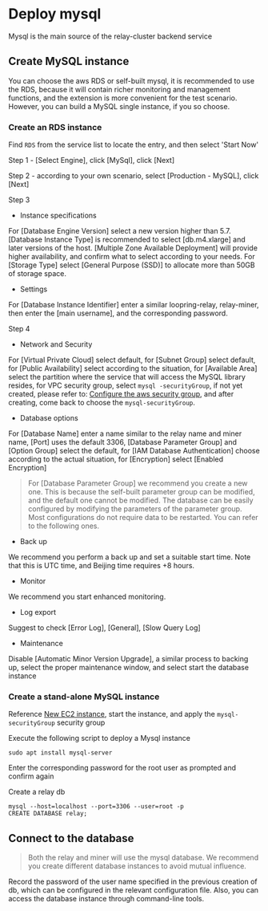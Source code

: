 # Deploy mysql
Mysql is the main source of the relay-cluster backend service

## Create MySQL instance
You can choose the aws RDS or self-built mysql, it is recommended to use the RDS, because it will contain richer monitoring and management functions, and the extension is more convenient for the test scenario. However, you can build a MySQL single instance, if you so choose.

### Create an RDS instance
Find `RDS` from the service list to locate the entry, and then select 'Start Now'

Step 1 - [Select Engine], click [MySql], click [Next]

Step 2 - according to your own scenario, select [Production - MySQL], click [Next]

Step 3
* Instance specifications

For [Database Engine Version] select a new version higher than 5.7. [Database Instance Type] is recommended to select [db.m4.xlarge] and later versions of the host. [Multiple Zone Available Deployment] will provide higher availability, and confirm what to select according to your needs. For [Storage Type] select [General Purpose (SSD)] to allocate more than 50GB of storage space.

* Settings

For [Database Instance Identifier] enter a similar loopring-relay, relay-miner, then enter the [main username], and the corresponding password.

Step 4
* Network and Security

For [Virtual Private Cloud] select default, for [Subnet Group] select default, for [Public Availability] select according to the situation, for [Available Area] select the partition where the service that will access the MySQL library resides, for VPC security group, select `mysql -securityGroup`, if not yet created, please refer to: [Configure the aws security group](security_group.md), and after creating, come back to choose the `mysql-securityGroup`.

* Database options

For [Database Name] enter a name similar to the relay name and miner name, [Port] uses the default 3306, [Database Parameter Group] and [Option Group] select the default, for [IAM Database Authentication] choose according to the actual situation, for [Encryption] select [Enabled Encryption]

> For [Database Parameter Group] we recommend you create a new one. This is because the self-built parameter group can be modified, and the default one cannot be modified. The database can be easily configured by modifying the parameters of the parameter group. Most configurations do not require data to be restarted. You can refer to the following ones.

* Back up

We recommend you perform a back up and set a suitable start time. Note that this is UTC time, and Beijing time requires +8 hours.

* Monitor

We recommend you start enhanced monitoring.

* Log export

Suggest to check [Error Log], [General], [Slow Query Log]

* Maintenance

Disable [Automatic Minor Version Upgrade], a similar process to backing up, select the proper maintenance window, and select start the database instance

### Create a stand-alone MySQL instance
Reference [New EC2 instance](new_ec2.md), start the instance, and apply the `mysql-securityGroup` security group

Execute the following script to deploy a Mysql instance
```
sudo apt install mysql-server
```
Enter the corresponding password for the root user as prompted and confirm again

Create a relay db
```
mysql --host=localhost --port=3306 --user=root -p
CREATE DATABASE relay;
```
## Connect to the database
> Both the relay and miner will use the mysql database. We recommend you create different database instances to avoid mutual influence.

Record the password of the user name specified in the previous creation of db, which can be configured in the relevant configuration file. Also, you can access the database instance through command-line tools.